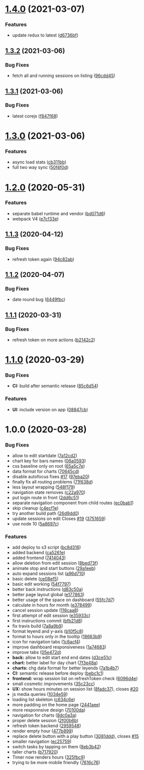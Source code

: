 # [1.4.0](https://github.com/danielo515/pento-tech-challenge/compare/v1.3.2...v1.4.0) (2021-03-07)


### Features

* update redux to latest ([d6736bf](https://github.com/danielo515/pento-tech-challenge/commit/d6736bfdaf0de3854974e2cc3014b5f0cf870d1f))

## [1.3.2](https://github.com/danielo515/pento-tech-challenge/compare/v1.3.1...v1.3.2) (2021-03-06)


### Bug Fixes

* fetch all and running sessions on listing ([96cdd45](https://github.com/danielo515/pento-tech-challenge/commit/96cdd45c335e69d6a6790590704ebf1969e62621))

## [1.3.1](https://github.com/danielo515/pento-tech-challenge/compare/v1.3.0...v1.3.1) (2021-03-06)


### Bug Fixes

* latest corejs ([f847f68](https://github.com/danielo515/pento-tech-challenge/commit/f847f68c89906f32c186bf93d13c25f18b503a06))

# [1.3.0](https://github.com/danielo515/pento-tech-challenge/compare/v1.2.0...v1.3.0) (2021-03-06)


### Features

* async load stats ([cb311bb](https://github.com/danielo515/pento-tech-challenge/commit/cb311bb7110e9d8a5167dfa174e08dcffe526716))
* full two way sync ([50f4f0d](https://github.com/danielo515/pento-tech-challenge/commit/50f4f0dae97f991bb25c401ecef8e7636f057ceb))

# [1.2.0](https://github.com/danielo515/pento-tech-challenge/compare/v1.1.3...v1.2.0) (2020-05-31)


### Features

* separate babel runtime and vendor ([bd071d6](https://github.com/danielo515/pento-tech-challenge/commit/bd071d6ee4af390ab3315b6c3ae4c181cdade35d))
* webpack V4 ([e7cf33e](https://github.com/danielo515/pento-tech-challenge/commit/e7cf33e7fdb8666d03c44d2294d820a52838cac0))

## [1.1.3](https://github.com/danielo515/pento-tech-challenge/compare/v1.1.2...v1.1.3) (2020-04-12)


### Bug Fixes

* refresh token again ([94c82ab](https://github.com/danielo515/pento-tech-challenge/commit/94c82ab9d7153280010fb9c8279e113b4ec3d9c9))

## [1.1.2](https://github.com/danielo515/pento-tech-challenge/compare/v1.1.1...v1.1.2) (2020-04-07)


### Bug Fixes

* date round bug ([6449fbc](https://github.com/danielo515/pento-tech-challenge/commit/6449fbcbb4482f3e19e6b35f935729e7a7d15fbf))

## [1.1.1](https://github.com/danielo515/pento-tech-challenge/compare/v1.1.0...v1.1.1) (2020-03-31)


### Bug Fixes

* refresh token on more actions ([b2142c2](https://github.com/danielo515/pento-tech-challenge/commit/b2142c244248bbb16eda6b8b4c76a1501a2cfb14))

# [1.1.0](https://github.com/danielo515/pento-tech-challenge/compare/v1.0.0...v1.1.0) (2020-03-29)


### Bug Fixes

* **CI:** build after semantic release ([85c6d54](https://github.com/danielo515/pento-tech-challenge/commit/85c6d54e2c1f2496aa1737f9dc3e8aaefb076da4))


### Features

* **UI:** include version on app ([08847cb](https://github.com/danielo515/pento-tech-challenge/commit/08847cbab78a40f1ff5d937f671c146c164667e2))

# 1.0.0 (2020-03-28)


### Bug Fixes

* allow to edit startdate ([7a12cd2](https://github.com/danielo515/pento-tech-challenge/commit/7a12cd2cb6eca69ed673af8c053ea9317f9a3fff))
* chart key for bars names ([06a0593](https://github.com/danielo515/pento-tech-challenge/commit/06a0593e16a7c586e7b0af36bdcb9aedd762431e))
* css baseline only on root ([65a5c7e](https://github.com/danielo515/pento-tech-challenge/commit/65a5c7e9afbb7a6c724ace8c7e44e954be74b11f))
* data format for charts ([70645cd](https://github.com/danielo515/pento-tech-challenge/commit/70645cd5a37b0778be0e1f6cc54449f3062464bd))
* disable autofocus fixes [#17](https://github.com/danielo515/pento-tech-challenge/issues/17) ([97eba20](https://github.com/danielo515/pento-tech-challenge/commit/97eba2084756f761b42316f71e5be38bd8861491))
* finally fix all routing problems ([71f638d](https://github.com/danielo515/pento-tech-challenge/commit/71f638d778ac9c9c6487a8635c3d7172207acb70))
* less layout wrapping ([548f179](https://github.com/danielo515/pento-tech-challenge/commit/548f1792ac77b74fe0a34b083904e6c9e02e6639))
* navigation state removes ([c22a970](https://github.com/danielo515/pento-tech-challenge/commit/c22a9703cf18c1281459c0dc721f5d5cc64f39d1))
* put login route in front ([2dd6c51](https://github.com/danielo515/pento-tech-challenge/commit/2dd6c5189a565b3708e3204bef1a7aee28a95f76))
* separate navigation component from child routes ([ec0bab1](https://github.com/danielo515/pento-tech-challenge/commit/ec0bab1d3b2c04b2c4bfed81d4e9547b3841fdb3))
* skip cleanup ([c4ecf1e](https://github.com/danielo515/pento-tech-challenge/commit/c4ecf1e4ba0ff238377d85a86a69e89bfc1504f7))
* try another build path ([26d9dd0](https://github.com/danielo515/pento-tech-challenge/commit/26d9dd0a0b6aef112f8404c4b223b05fc34994dd))
* update sessions on edit Closes [#19](https://github.com/danielo515/pento-tech-challenge/issues/19) ([3751659](https://github.com/danielo515/pento-tech-challenge/commit/3751659df5a0bed2e3cabeed25c813f3016ba273))
* use node 10 ([5a8697c](https://github.com/danielo515/pento-tech-challenge/commit/5a8697ce5dcaa63e0276936036dce9d861607083))


### Features

* add deploy to s3 script ([bc8d316](https://github.com/danielo515/pento-tech-challenge/commit/bc8d316bc4fbdd8a318aaa06773926e9518da54b))
* added backend ([ca5261e](https://github.com/danielo515/pento-tech-challenge/commit/ca5261ead78d7611f6944ea4cd582a09a51794da))
* added frontend ([7414043](https://github.com/danielo515/pento-tech-challenge/commit/7414043182b937af210a21b2fdc9be934bc478ac))
* allow deletion from edit session ([8bed73f](https://github.com/danielo515/pento-tech-challenge/commit/8bed73fe68bf9c8e12a2a54add785eecf065f52e))
* animate stop and start buttons ([29a1eeb](https://github.com/danielo515/pento-tech-challenge/commit/29a1eebdf85c41c54e6db9e768c93418f23d02aa))
* auto expand sessions list ([a96d710](https://github.com/danielo515/pento-tech-challenge/commit/a96d710cf38825fc60f8a080b41c457f63450204))
* basic delete ([ce08ef5](https://github.com/danielo515/pento-tech-challenge/commit/ce08ef55350d117bb428b5b094f20d0c8b60b4d0))
* basic edit working ([54f7797](https://github.com/danielo515/pento-tech-challenge/commit/54f7797ee568a8c2c4422dcc3abe2b8678301752))
* better back instructions ([d83c50a](https://github.com/danielo515/pento-tech-challenge/commit/d83c50ad01c9ffedec5b981ee79af5a8f70fa9cc))
* better page layout global ([e177863](https://github.com/danielo515/pento-tech-challenge/commit/e177863c7462989fef218888ba94d199cb549cba))
* better usage of the space on dashboard ([55fc7d7](https://github.com/danielo515/pento-tech-challenge/commit/55fc7d7b44f5d77d286c97bff527dbd6e503b092))
* calculate in hours for month ([e378499](https://github.com/danielo515/pento-tech-challenge/commit/e378499e5673c9a9b22fe14bedb95cb94900c17b))
* cancel session update ([116caa8](https://github.com/danielo515/pento-tech-challenge/commit/116caa84dcad0bf21bfe7d8580d45a500915b6a5))
* first attempt of edit session ([e35933c](https://github.com/danielo515/pento-tech-challenge/commit/e35933cbeddce44a710b1a199462d468069fc5bc))
* first instructions commit ([bfb21d8](https://github.com/danielo515/pento-tech-challenge/commit/bfb21d82cfa1f9d6871822d61a53a43ddc1043ec))
* fix travis build ([7a8a9b9](https://github.com/danielo515/pento-tech-challenge/commit/7a8a9b9691cc960754a133373d7b17fb15c26fc6))
* format leyend and y-axis ([b10f5c8](https://github.com/danielo515/pento-tech-challenge/commit/b10f5c87934cabf1593adca6cc85d8acdd2ed26f))
* format to hours only in the tooltip ([18663b9](https://github.com/danielo515/pento-tech-challenge/commit/18663b91fda7cd7433358ed7c0df363682187e39))
* icon for navigation tabs ([1c6acf4](https://github.com/danielo515/pento-tech-challenge/commit/1c6acf41b6aed4d5b25cffcd239f40ebc7fa67d1))
* improve dashboard responsiveness ([1a74683](https://github.com/danielo515/pento-tech-challenge/commit/1a74683967ca09bb7a8379adc949d2cdf12b9975))
* improve tabs ([05e472d](https://github.com/danielo515/pento-tech-challenge/commit/05e472dc332bf3a980a7008d77648dc994160121))
* **back:** allow to edit start end end dates ([d3ce51c](https://github.com/danielo515/pento-tech-challenge/commit/d3ce51c37b2c7bd1d15b4261ce195534ff1a36e6))
* **chart:** better label for day chart ([7f3e48a](https://github.com/danielo515/pento-tech-challenge/commit/7f3e48abd2a7f36e81e471ff8a5671584bbd50e2))
* **charts:** chg data format for better leyends ([7a1b4b7](https://github.com/danielo515/pento-tech-challenge/commit/7a1b4b782fe3efcdbabb4f150676f40074794eb3))
* **CI:** semantic release before deploy ([bebc1c1](https://github.com/danielo515/pento-tech-challenge/commit/bebc1c1a96f782ece666d355d8a15b7f0160b1af))
* **frontend:** wrap session list on refreshToken check ([6096d4e](https://github.com/danielo515/pento-tech-challenge/commit/6096d4e467fba0034fa1208fdce94c1b9b308e47))
* small cosmetic improvements ([35c23cc](https://github.com/danielo515/pento-tech-challenge/commit/35c23ccd79bf5e7fc5184a2436795aa827236b4a))
* **UX:** show hours minutes on session list ([8fadc37](https://github.com/danielo515/pento-tech-challenge/commit/8fadc371dc6bb057843b5689f9793126ca363600)), closes [#20](https://github.com/danielo515/pento-tech-challenge/issues/20)
* js media queries ([1034e59](https://github.com/danielo515/pento-tech-challenge/commit/1034e59bc205304227e959d84ebf4269d5de6b2b))
* loading list skeleton ([c634c6e](https://github.com/danielo515/pento-tech-challenge/commit/c634c6e7f76b1f5cab024371e671d003bf721da2))
* more padding on the home page ([2441aee](https://github.com/danielo515/pento-tech-challenge/commit/2441aee361ed42b091867e2ae4c1ecbd2ae2f00b))
* more responnsive design ([70100da](https://github.com/danielo515/pento-tech-challenge/commit/70100daad9263239e42f7b97fbe5cd46f95cf486))
* navigation for charts ([8dc0a3a](https://github.com/danielo515/pento-tech-challenge/commit/8dc0a3a50dd5c9e04a8c9c8906e46d6dd39899b3))
* proper delete session ([2f00b6b](https://github.com/danielo515/pento-tech-challenge/commit/2f00b6b7eb2a19a59f8c45d7f5fc5e3185a29d95))
* refresh token backend ([2959548](https://github.com/danielo515/pento-tech-challenge/commit/2959548272bb1de354ba3e378ddcbea3fa5fb714))
* render empty hour ([477b899](https://github.com/danielo515/pento-tech-challenge/commit/477b89911e41647a3fcf0ae0d9f454b81584396f))
* replace delete button with a play button ([3081ddd](https://github.com/danielo515/pento-tech-challenge/commit/3081ddd6d6d05fc14ce67232ba19d5a435926b68)), closes [#15](https://github.com/danielo515/pento-tech-challenge/issues/15)
* smaller navigation ([ec25759](https://github.com/danielo515/pento-tech-challenge/commit/ec2575959af5dba46257e0479605c25ec3e05854))
* switch tasks by tapping on them ([8eb3b42](https://github.com/danielo515/pento-tech-challenge/commit/8eb3b422bd983c77d4e0b7acccf54d40f9d4c741))
* taller charts ([b717920](https://github.com/danielo515/pento-tech-challenge/commit/b7179204c9c4a6da5587e6371c4fd7f42eadc1f6))
* Timer now renders hours ([325fbc9](https://github.com/danielo515/pento-tech-challenge/commit/325fbc99d5a2beceb19f87a2d1c3e7c44fb68003))
* trying to be more mobile friendly ([7616c76](https://github.com/danielo515/pento-tech-challenge/commit/7616c767d28d4c451b7dc3331b65c4cdb2870507))
